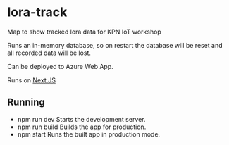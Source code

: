 # lora-track

Map to show tracked lora data for KPN IoT workshop

Runs an in-memory database, so on restart the database will be reset and all recorded data will be lost.

Can be deployed to Azure Web App.

Runs on [Next.JS](https://nextjs.org)

## Running

- npm run dev
    Starts the development server.
- npm run build
    Builds the app for production.
- npm start
    Runs the built app in production mode.
